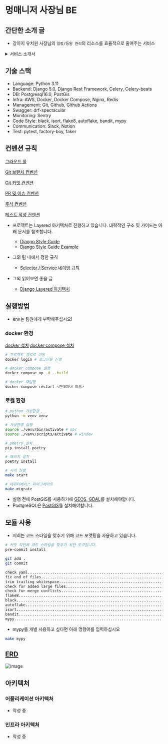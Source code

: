 # 멍매니저 사장님 BE
## 간단한 소개 글
- 강아지 유치원 사장님의 `일정/등원 관리`의 리소스를 효율적으로 줄여주는 서비스

<details>
  <summary> 서비스 소개서</summary>
  
![image](https://github.com/mung-manager/partner-be/assets/104830931/b231115e-1b0d-4099-ba1d-55689c828ebc)
![image](https://github.com/mung-manager/partner-be/assets/104830931/5bcc53d4-8058-40f8-a767-4471d05aa2c5)
![image](https://github.com/mung-manager/partner-be/assets/104830931/2a6435fe-6fac-415e-9632-8e4a219782e4)
![image](https://github.com/mung-manager/partner-be/assets/104830931/d4d174a4-3ae7-4ab2-ae2d-64dd824800ee)
![image](https://github.com/mung-manager/partner-be/assets/104830931/7ef168ee-c880-48b4-950c-a6511302a2d9)
![image](https://github.com/mung-manager/partner-be/assets/104830931/f6865dcf-7056-4de4-88fb-47d04cd9bfa6)
![image](https://github.com/mung-manager/partner-be/assets/104830931/ce560a58-c90d-4842-87c8-46339381ad3d)
![image](https://github.com/mung-manager/partner-be/assets/104830931/4c4908d8-6b4a-45ad-b2de-813296e03f2d)

</details>

## 기술 스택
- Language: Python 3.11
- Backend: Django 5.0, Django Rest Framework, Celery, Celery-beats 
- DB: Postgresql16.0, PostGis
- Infra: AWS, Docker, Docker Compose, Nginx, Redis
- Management: Git, Github, Github Actions
- Swagger: drf-spectacular
- Monitoring: Sentry
- Code Style: black, isort, flake8, autoflake, bandit, mypy
- Communication: Slack, Notion
- Test: pytest, factory-boy, faker



## 컨벤션 규칙
[그라운드 룰](https://hiallen.notion.site/Ground-Rule-c2a808cbf2fb479eaa56ded4fe617e7b?pvs=4)

[Git 브랜치 컨벤션](https://hiallen.notion.site/Git-Branch-6314f735522e441d830f774553b4a401?pvs=4)

[Git 커밋 컨벤션](https://hiallen.notion.site/Commit-Rule-001cdacdd0464530a02888bf8ca322bd?pvs=4)

[PR 및 이슈 컨벤션](https://hiallen.notion.site/PR-Issue-Bug-Convention-7f02a8337ea0441689f63be2d4c1ce71?pvs=4)

[주석 컨벤션](https://hiallen.notion.site/Comment-Convention-5dd546ebadaa4dacae4a2f2510574bfc?pvs=4)

[테스트 작성 컨벤션](https://hiallen.notion.site/5c7d9fbede43426fb466ea30151bc194?pvs=4)

- 프로젝트는 Layered 아키텍처로 진행하고 있습니다. 대략적인 구조 및 가이드는 아래 문서를 참조합니다.
  - [Django Style Guide](https://github.com/HackSoftware/Django-Styleguide)
  - [Django Style Guide Example](https://github.com/HackSoftware/Django-Styleguide-Example)
 
- 그외 팀 내에서 정한 규칙
  - [Selector / Service 네이밍 규칙](https://hiallen.notion.site/Selector-Service-632ba6c6a67d49e0ac7520484d74b343?pvs=4)
 
- 그외 읽어보면 좋을 글
  - [Django Layered 아키텍처](https://medium.com/athenaslab/django%EC%99%80-layered-architecture-%EC%82%AC%EC%9D%B4%EC%97%90%EC%84%9C-%ED%83%80%ED%98%91%EC%A0%90-%EC%B0%BE%EA%B8%B0-70769c13ef9d)

## 실행방법
- env는 팀원에게 부탁해주십시오!

### docker 환경

[docker 설치](https://docs.docker.com/engine/install/)
[docker compose 설치](https://docs.docker.com/compose/install/)

```bash
# 프로젝트 경로로 이동
docker login # 로그인을 진행

# docker compose 실행
docker compose up -d --build

# docker 재실행
docker compose restart <컨테이너 이름>
```

### 로컬 환경
```bash
# python 가상환경
python -m venv venv

# 가상환경 실행
source ./venv/bin/activate # mac
source ./venv/scripts/activate # window

# poetry 설치
pip install poetry

# 패키지 설치
poetry install

# 서버 실행
make start

# 데이터베이스 마이그레이트
make migrate
```
- 실행 전에 PostGIS를 사용하기에 [GEOS, GDAL](https://docs.djangoproject.com/en/5.0/ref/contrib/gis/install/geolibs/)를 설치해야합니다.
- PostgreSQL은 [PostGIS](https://docs.aws.amazon.com/ko_kr/AmazonRDS/latest/UserGuide/Appendix.PostgreSQL.CommonDBATasks.PostGIS.html)를 설치해야합니다.

## 모듈 사용
- 저희는 코드 스타일을 맞추기 위해 코드 포맷팅을 사용하고 있습니다.

```bash
# 커밋 직전에 코드 스타일을 맞추기 위한 도구입니다.
pre-commit install

git add .
git commit

check yaml...............................................................Passed
fix end of files.........................................................Passed
trim trailing whitespace.................................................Passed
check for added large files..............................................Passed
check for merge conflicts................................................Passed
flake8...................................................................Passed
black....................................................................Passed
autoflake................................................................Passed
isort....................................................................Passed
bandit...................................................................Passed
mypy.....................................................................Passed
```

- mypy를 개별 사용하고 싶다면 아래 명령어를 입력하십시오
```bash
make mypy
```

## [ERD](https://www.erdcloud.com/d/KPTiwH5kMJdJbw3ne)
![image](https://github.com/mung-manager/partner-be/assets/104830931/55b78151-ccb7-416e-9eaa-bdc8789ae1cc)

## 아키텍처

### 어플리케이션 아키텍처
- 작성 중
### 인프라 아키텍처
- 작성 중

